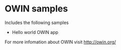 # OWIN samples

Includes the following samples

* Hello world OWIN app

For more infomation about OWIN visit http://owin.org/
